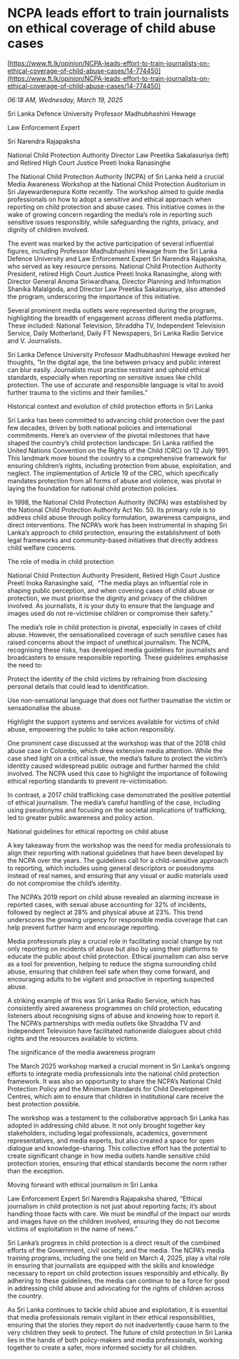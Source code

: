 # NCPA leads effort to train journalists on ethical coverage of child abuse cases

[https://www.ft.lk/opinion/NCPA-leads-effort-to-train-journalists-on-ethical-coverage-of-child-abuse-cases/14-774450](https://www.ft.lk/opinion/NCPA-leads-effort-to-train-journalists-on-ethical-coverage-of-child-abuse-cases/14-774450)

*06:18 AM, Wednesday, March 19, 2025*

Sri Lanka Defence University Professor Madhubhashini Hewage

Law Enforcement Expert

Sri Narendra Rajapaksha

National Child Protection Authority Director Law Preetika Sakalasuriya (left) and Retired High Court Justice Preeti Inoka Ranasinghe

The National Child Protection Authority (NCPA) of Sri Lanka held a crucial Media Awareness Workshop at the National Child Protection Auditorium in Sri Jayewardenepura Kotte recently. The workshop aimed to guide media professionals on how to adopt a sensitive and ethical approach when reporting on child protection and abuse cases. This initiative comes in the wake of growing concern regarding the media’s role in reporting such sensitive issues responsibly, while safeguarding the rights, privacy, and dignity of children involved.

The event was marked by the active participation of several influential figures, including Professor Madhubhashini Hewage from the Sri Lanka Defence University and Law Enforcement Expert Sri Narendra Rajapaksha, who served as key resource persons. National Child Protection Authority President, retired High Court Justice Preeti Inoka Ranasinghe, along with Director General Anoma Siriwardhana, Director Planning and Information Shanika Malalgoda, and Director Law Preetika Sakalasuriya, also attended the program, underscoring the importance of this initiative.

Several prominent media outlets were represented during the program, highlighting the breadth of engagement across different media platforms. These included: National Television, Shraddha TV, Independent Television Service, Daily Motherland, Daily FT Newspapers, Sri Lanka Radio Service and V. Journalists.

Sri Lanka Defence University Professor Madhubhashini Hewage evoked her thoughts, “In the digital age, the line between privacy and public interest can blur easily. Journalists must practise restraint and uphold ethical standards, especially when reporting on sensitive issues like child protection. The use of accurate and responsible language is vital to avoid further trauma to the victims and their families.”

Historical context and evolution of child protection efforts in Sri Lanka

Sri Lanka has been committed to advancing child protection over the past few decades, driven by both national policies and international commitments. Here’s an overview of the pivotal milestones that have shaped the country’s child protection landscape: Sri Lanka ratified the United Nations Convention on the Rights of the Child (CRC) on 12 July 1991. This landmark move bound the country to a comprehensive framework for ensuring children’s rights, including protection from abuse, exploitation, and neglect. The implementation of Article 19 of the CRC, which specifically mandates protection from all forms of abuse and violence, was pivotal in laying the foundation for national child protection policies.

In 1998, the National Child Protection Authority (NCPA) was established by the National Child Protection Authority Act No. 50. Its primary role is to address child abuse through policy formulation, awareness campaigns, and direct interventions. The NCPA’s work has been instrumental in shaping Sri Lanka’s approach to child protection, ensuring the establishment of both legal frameworks and community-based initiatives that directly address child welfare concerns.

The role of media in child protection

National Child Protection Authority President, Retired High Court Justice Preeti Inoka Ranasinghe said,  “The media plays an influential role in shaping public perception, and when covering cases of child abuse or protection, we must prioritise the dignity and privacy of the children involved. As journalists, it is your duty to ensure that the language and images used do not re-victimise children or compromise their safety.”

The media’s role in child protection is pivotal, especially in cases of child abuse. However, the sensationalised coverage of such sensitive cases has raised concerns about the impact of unethical journalism. The NCPA, recognising these risks, has developed media guidelines for journalists and broadcasters to ensure responsible reporting. These guidelines emphasise the need to:

Protect the identity of the child victims by refraining from disclosing personal details that could lead to identification.

Use non-sensational language that does not further traumatise the victim or sensationalise the abuse.

Highlight the support systems and services available for victims of child abuse, empowering the public to take action responsibly.

One prominent case discussed at the workshop was that of the 2018 child abuse case in Colombo, which drew extensive media attention. While the case shed light on a critical issue, the media’s failure to protect the victim’s identity caused widespread public outrage and further harmed the child involved. The NCPA used this case to highlight the importance of following ethical reporting standards to prevent re-victimisation.

In contrast, a 2017 child trafficking case demonstrated the positive potential of ethical journalism. The media’s careful handling of the case, including using pseudonyms and focusing on the societal implications of trafficking, led to greater public awareness and policy action.

National guidelines for ethical reporting on child abuse

A key takeaway from the workshop was the need for media professionals to align their reporting with national guidelines that have been developed by the NCPA over the years. The guidelines call for a child-sensitive approach to reporting, which includes using general descriptors or pseudonyms instead of real names, and ensuring that any visual or audio materials used do not compromise the child’s identity.

The NCPA’s 2019 report on child abuse revealed an alarming increase in reported cases, with sexual abuse accounting for 32% of incidents, followed by neglect at 28% and physical abuse at 23%. This trend underscores the growing urgency for responsible media coverage that can help prevent further harm and encourage reporting.

Media professionals play a crucial role in facilitating social change by not only reporting on incidents of abuse but also by using their platforms to educate the public about child protection. Ethical journalism can also serve as a tool for prevention, helping to reduce the stigma surrounding child abuse, ensuring that children feel safe when they come forward, and encouraging adults to be vigilant and proactive in reporting suspected abuse.

A striking example of this was Sri Lanka Radio Service, which has consistently aired awareness programmes on child protection, educating listeners about recognising signs of abuse and knowing how to report it. The NCPA’s partnerships with media outlets like Shraddha TV and Independent Television have facilitated nationwide dialogues about child rights and the resources available to victims.

The significance of the media awareness program

The March 2025 workshop marked a crucial moment in Sri Lanka’s ongoing efforts to integrate media professionals into the national child protection framework. It was also an opportunity to share the NCPA’s National Child Protection Policy and the Minimum Standards for Child Development Centres, which aim to ensure that children in institutional care receive the best protection possible.

The workshop was a testament to the collaborative approach Sri Lanka has adopted in addressing child abuse. It not only brought together key stakeholders, including legal professionals, academics, government representatives, and media experts, but also created a space for open dialogue and knowledge-sharing. This collective effort has the potential to create significant change in how media outlets handle sensitive child protection stories, ensuring that ethical standards become the norm rather than the exception.

Moving forward with ethical journalism in Sri Lanka

Law Enforcement Expert Sri Narendra Rajapaksha shared, “Ethical journalism in child protection is not just about reporting facts; it’s about handling those facts with care. We must be mindful of the impact our words and images have on the children involved, ensuring they do not become victims of exploitation in the name of news.”

Sri Lanka’s progress in child protection is a direct result of the combined efforts of the Government, civil society, and the media. The NCPA’s media training programs, including the one held on March 4, 2025, play a vital role in ensuring that journalists are equipped with the skills and knowledge necessary to report on child protection issues responsibly and ethically. By adhering to these guidelines, the media can continue to be a force for good in addressing child abuse and advocating for the rights of children across the country.

As Sri Lanka continues to tackle child abuse and exploitation, it is essential that media professionals remain vigilant in their ethical responsibilities, ensuring that the stories they report do not inadvertently cause harm to the very children they seek to protect. The future of child protection in Sri Lanka lies in the hands of both policy-makers and media professionals, working together to create a safer, more informed society for all children.

